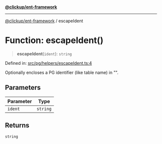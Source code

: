 [**@clickup/ent-framework**](../README.md)

***

[@clickup/ent-framework](../globals.md) / escapeIdent

# Function: escapeIdent()

> **escapeIdent**(`ident`): `string`

Defined in: [src/pg/helpers/escapeIdent.ts:4](https://github.com/clickup/ent-framework/blob/master/src/pg/helpers/escapeIdent.ts#L4)

Optionally encloses a PG identifier (like table name) in "".

## Parameters

| Parameter | Type |
| ------ | ------ |
| `ident` | `string` |

## Returns

`string`
